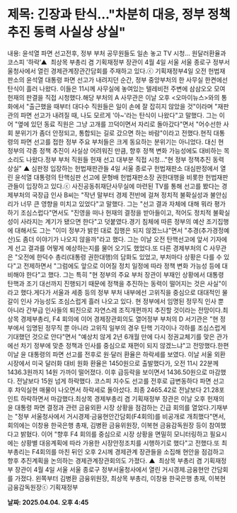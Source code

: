 # **제목: 긴장과 탄식…"차분히 대응, 정부 정책 추진 동력 사실상 상실"**

  내용: 윤석열 파면 선고전후, 정부 부처 공무원들도 일손 놓고 TV 시청… 원달러환율과 코스피 '하락'▲  최상목 부총리 겸 기획재정부 장관이 4월 4일 서울 서울 종로구 정부서울청사에서 열린 경제관계장관간담회를 주재하고 있다.ⓒ 기획재정부4일 오전 헌법재판소의 윤석열 대통령 파면 선고가 내려지던 순간, 정부 중앙부처의 한 사무실 한켠에선 탄식이 흘러 나왔다. 이들은 11시께 사무실에 놓여있는 텔레비전 주변에 삼삼오오 모여 헌재의 판결을 직접 시청했다.해당 부처의 A 사무관은 이날 오후 <오마이뉴스>와의 통화에서 "출근했을 때부터 대다수 직원들은 일이 손에 잘 잡히지 않았을 것"이라며 "재판관의 파면 선고가 내려질 때, 나도 모르게 '아~'라는 탄식이 나왔다"고 말했다. 그는 이어 "옆에 있던 동료 직원은 그냥 고개를 끄덕이면서 자리로 돌아갔다"면서 "어수선한 사회 분위기가 좀더 안정되고, 통합되는 길로 갔으면 하는 바람"이라고 전했다.현직 대통령의 파면 선고를 접한 정부 주요 부처들은 크게 동요하는 분위기는 아니었다. 대신 현 정부의 각종 정책 추진이 사실상 어려워진 만큼, 향후 정책 변화 가능성에도 대비하는 목소리도 나왔다.정부 부처 직원들 헌재 선고 대부분 직접 시청…"현 정부 정책추진 동력 상실"    ▲ 심판정 입장하는 헌법재판관들 4일 서울 종로구 헌법재판소 대심판정에서 열린 윤석열 대통령의 탄핵심판 선고에 문형배 헌법재판소장 권한대행을 비롯한 헌법재판관들이 입장하고 있다.ⓒ 사진공동취재단사무실에 마련된 TV를 통해 선고를 봤다는 경제부처의 국장급 인사 B씨는 "작년 말부터 경제 전반에 걸쳐 정치적 불확실성과 불안심리가 너무 큰 영향을 미치고 있었다"고 말했다. 그는 "선고 결과 자체에 대해 뭐라 평가하기 조심스럽다"면서도 "진영을 떠나 헌재의 결정을 받아들이고, 적어도 정치적 불확실성이 사라지는 계기가 됐으면 한다"고 덧붙였다.경기 침체에 따른 정부의 예산 조기집행에 대해서도 그는 "이미 정부가 밝힌 대로 집행은 되지 않겠느냐"면서 "추경(추가경정예산)도 좀더 이야기가 나오지 않을까"라고 했다. 그는 이날 오전 탄핵선고에 앞서 기자에게 선고 결과를 어떻게 예상하는지를 물어 오기도 했었다.또 다른 경제부처의 C 사무관은 "오전에 한덕수 총리(대통령 권한대행)의 담화도 있었고, 부처마다 상황은 다를 수 있다"고 전제하면서 "그럼에도 앞으로 이어질 정치 일정에 따라 정책 변화 가능성 등에 대비해야 한다"고 했다. 그는 특히 "현 정부의 주요 부처 장관이 부재인 상황에서 대통령 탄핵과 조기 대선까지 진행되기 때문에 정책을 추진하는 동력이 떨어지는 것은 사실"이라고 했다.게다가 서울과 세종 등의 정부 부처 내부에선 고위직을 중심으로 대대적인 물갈이 인사 가능성도 조심스럽게 흘러 나오고 있다. 현 정부에서 임명된 정무직 인사 뿐 아니라 간부급 인사들의 퇴진으로 자연스레 조직개편까지 추진할 것이라는 전망이다.최상목 경제부총리, F4 회의에 이어 경제장관회의도 열어정부 부처의 D 서기관은 "현 정부에서 임명된 정무직 뿐 아니라 고위직 일부의 경우 탄핵 기각이나 각하를 조심스럽게 기대했던 것으로 안다"면서 "예상치 않게 2년 6개월 만에 다시 정권교체기를 맞은 관가에선 차기 정부에 맞춘 정책과 인사를 중심으로 재편이 되지 않겠느냐"고 전망했다.한편 이날 윤 대통령의 파면 선고를 전후로 원·달러 환율은 하락세를 보였다. 이날 서울 외환시장에서 미국 달러화 대비 원화 환율은 1450원으로 출발했다가, 오전 11시 22분께 1436.3원까지 14원 가까이 떨어졌다. 이후 급등락을 보이면서 1436.50원으로 마감했다. 전날보다 15원 넘게 하락했다. 코스피 지수도 선고를 전후로 급변동하다 파면 선고 후 차익실현 매물이 나오면서 하락세로 돌아섰다. 최종 2465.42로 전날보다 21.28포인트 하락하면서 마감했다.최상목 경제부총리 겸 기획재정부 장관은 이날 오후 헌재의 윤 대통령 파면 결정과 관련 금융외환 시장 상황을 점검하는 긴급 회의를 열었다.기재부는 "정부 서울청사에서 거시경제·금융현안간담회(F4회의)를 비공개로 개최했다"면서, 회의에는 이창용 한국은행 총재, 김병환 금융위원장, 이복현 금융감독원장 등이 참여했다고 밝혔다. 이어 "향후 F4 회의를 중심으로 시장 상황을 면밀히 모니터링하고 필요시에는 상황별 대응계획에 따라 가용한 시장안정조치를 시행하기로 했다"고 전했다.또 최 부총리는 F4회의를 마친 뒤인 오후 2시께 경제관계 장관들을 소집해 현안을 점검하고 향후 추진계획을 논의하는 경제관계장관회의도 가졌다.    ▲  최상목 부총리 겸 기획재정부 장관이 4월 4일 서울 서울 종로구 정부서울청사에서 열린 거시경제.금융현안 간담회를 가졌다. 왼쪽부터 김병환 금융위원장, 최상목 부총리, 이창용 한국은행 총재, 이복현 금융감독원장ⓒ 기획재정부

  **날짜: 2025.04.04. 오후 4:45**